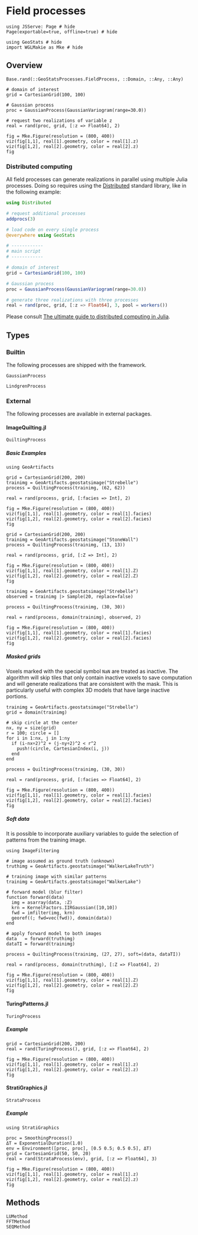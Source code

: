 # Field processes

```@example fieldprocs
using JSServe: Page # hide
Page(exportable=true, offline=true) # hide

using GeoStats # hide
import WGLMakie as Mke # hide
```

## Overview

```@docs
Base.rand(::GeoStatsProcesses.FieldProcess, ::Domain, ::Any, ::Any)
```

```@example fieldprocs
# domain of interest
grid = CartesianGrid(100, 100)

# Gaussian process
proc = GaussianProcess(GaussianVariogram(range=30.0))

# request two realizations of variable z
real = rand(proc, grid, [:z => Float64], 2)

fig = Mke.Figure(resolution = (800, 400))
viz(fig[1,1], real[1].geometry, color = real[1].z)
viz(fig[1,2], real[2].geometry, color = real[2].z)
fig
```

### Distributed computing

All field processes can generate realizations in parallel
using multiple Julia processes. Doing so requires using the
[Distributed](https://docs.julialang.org/en/v1/stdlib/Distributed/)
standard library, like in the following example:

```julia
using Distributed

# request additional processes
addprocs(3)

# load code on every single process
@everywhere using GeoStats

# ------------
# main script
# ------------

# domain of interest
grid = CartesianGrid(100, 100)

# Gaussian process
proc = GaussianProcess(GaussianVariogram(range=30.0))

# generate three realizations with three processes
real = rand(proc, grid, [:z => Float64], 3, pool = workers())
```

Please consult
[The ultimate guide to distributed computing in Julia](https://github.com/Arpeggeo/julia-distributed-computing/tree/master).

## Types

### Builtin

The following processes are shipped with the framework.

```@docs
GaussianProcess
```

```@docs
LindgrenProcess
```

### External

The following processes are available in external packages.

#### ImageQuilting.jl

```@docs
QuiltingProcess
```

##### Basic Examples

```@example fieldprocs
using GeoArtifacts

grid = CartesianGrid(200, 200)
trainimg = GeoArtifacts.geostatsimage("Strebelle")
process = QuiltingProcess(trainimg, (62, 62))

real = rand(process, grid, [:facies => Int], 2)

fig = Mke.Figure(resolution = (800, 400))
viz(fig[1,1], real[1].geometry, color = real[1].facies)
viz(fig[1,2], real[2].geometry, color = real[2].facies)
fig
```

```@example fieldprocs
grid = CartesianGrid(200, 200)
trainimg = GeoArtifacts.geostatsimage("StoneWall")
process = QuiltingProcess(trainimg, (13, 13))

real = rand(process, grid, [:Z => Int], 2)

fig = Mke.Figure(resolution = (800, 400))
viz(fig[1,1], real[1].geometry, color = real[1].Z)
viz(fig[1,2], real[2].geometry, color = real[2].Z)
fig
```

```@example fieldprocs
trainimg = GeoArtifacts.geostatsimage("Strebelle")
observed = trainimg |> Sample(20, replace=false)

process = QuiltingProcess(trainimg, (30, 30))

real = rand(process, domain(trainimg), observed, 2)

fig = Mke.Figure(resolution = (800, 400))
viz(fig[1,1], real[1].geometry, color = real[1].facies)
viz(fig[1,2], real[2].geometry, color = real[2].facies)
fig
```

##### Masked grids

Voxels marked with the special symbol `NaN` are treated as inactive.
The algorithm will skip tiles that only contain inactive voxels to 
save computation and will generate realizations that are consistent
with the mask. This is particularly useful with complex 3D models that 
have large inactive portions.

```@example fieldprocs
trainimg = GeoArtifacts.geostatsimage("Strebelle")
grid = domain(trainimg)

# skip circle at the center
nx, ny = size(grid)
r = 100; circle = []
for i in 1:nx, j in 1:ny
  if (i-nx÷2)^2 + (j-ny÷2)^2 < r^2
    push!(circle, CartesianIndex(i, j))
  end
end

process = QuiltingProcess(trainimg, (30, 30))

real = rand(process, grid, [:facies => Float64], 2)

fig = Mke.Figure(resolution = (800, 400))
viz(fig[1,1], real[1].geometry, color = real[1].facies)
viz(fig[1,2], real[2].geometry, color = real[2].facies)
fig
```

##### Soft data

It is possible to incorporate auxiliary variables to guide the 
selection of patterns from the training image.

```@example fieldprocs
using ImageFiltering

# image assumed as ground truth (unknown)
truthimg = GeoArtifacts.geostatsimage("WalkerLakeTruth")

# training image with similar patterns
trainimg = GeoArtifacts.geostatsimage("WalkerLake")

# forward model (blur filter)
function forward(data)
  img = asarray(data, :Z)
  krn = KernelFactors.IIRGaussian([10,10])
  fwd = imfilter(img, krn)
  georef((; fwd=vec(fwd)), domain(data))
end

# apply forward model to both images
data   = forward(truthimg)
dataTI = forward(trainimg)

process = QuiltingProcess(trainimg, (27, 27), soft=(data, dataTI))

real = rand(process, domain(truthimg), [:Z => Float64], 2)

fig = Mke.Figure(resolution = (800, 400))
viz(fig[1,1], real[1].geometry, color = real[1].Z)
viz(fig[1,2], real[2].geometry, color = real[2].Z)
fig
```

#### TuringPatterns.jl

```@docs
TuringProcess
```

##### Example

```@example fieldprocs
grid = CartesianGrid(200, 200)
real = rand(TuringProcess(), grid, [:z => Float64], 2)

fig = Mke.Figure(resolution = (800, 400))
viz(fig[1,1], real[1].geometry, color = real[1].z)
viz(fig[1,2], real[2].geometry, color = real[2].z)
fig
```

#### StratiGraphics.jl

```@docs
StrataProcess
```

##### Example

```@example fieldprocs
using StratiGraphics

proc = SmoothingProcess()
ΔT = ExponentialDuration(1.0)
env = Environment([proc, proc], [0.5 0.5; 0.5 0.5], ΔT)
grid = CartesianGrid(50, 50, 20)
real = rand(StrataProcess(env), grid, [:z => Float64], 3)

fig = Mke.Figure(resolution = (800, 400))
viz(fig[1,1], real[1].geometry, color = real[1].z)
viz(fig[1,2], real[2].geometry, color = real[2].z)
fig
```

## Methods

```@docs
LUMethod
FFTMethod
SEQMethod
```
